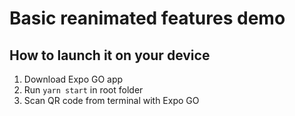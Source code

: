 # Basic reanimated features demo

## How to launch it on your device
1. Download Expo GO app
2. Run `yarn start` in root folder
3. Scan QR code from terminal with Expo GO
